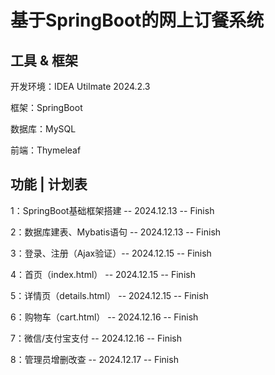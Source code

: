 # 基于SpringBoot的网上订餐系统

## 工具 & 框架

开发环境：IDEA Utilmate 2024.2.3

框架：SpringBoot

数据库：MySQL

前端：Thymeleaf

## 功能 | 计划表

1：SpringBoot基础框架搭建 -- 2024.12.13 --  Finish

2：数据库建表、Mybatis语句 -- 2024.12.13 -- Finish

3：登录、注册（Ajax验证）-- 2024.12.15 -- Finish

4：首页（index.html） -- 2024.12.15 -- Finish

5：详情页（details.html） -- 2024.12.15 -- Finish

6：购物车（cart.html） -- 2024.12.16 -- Finish

7：微信/支付宝支付 -- 2024.12.16 -- Finish

8：管理员增删改查 -- 2024.12.17 -- Finish

